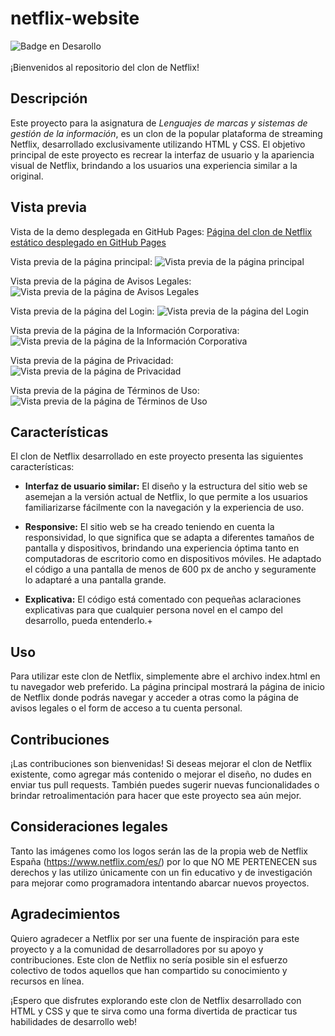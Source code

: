 # netflix-website
![Badge en Desarollo](https://img.shields.io/badge/STATUS-FINALIZADO-violet) <br/>
<br/>
¡Bienvenidos al repositorio del clon de Netflix!

## Descripción
Este proyecto para la asignatura de *Lenguajes de marcas y sistemas de gestión de la información*, es un clon de la popular plataforma de streaming Netflix, desarrollado exclusivamente utilizando HTML y CSS. El objetivo principal de este proyecto es recrear la interfaz de usuario y la apariencia visual de Netflix, brindando a los usuarios una experiencia similar a la original.

## Vista previa

Vista de la demo desplegada en GitHub Pages:
[Página del clon de Netflix estático desplegado en GitHub Pages]()

Vista previa de la página principal:
![Vista previa de la página principal]()

Vista previa de la página de Avisos Legales:
![Vista previa de la página de Avisos Legales]()

Vista previa de la página del Login:
![Vista previa de la página del Login]()

Vista previa de la página de la Información Corporativa:
![Vista previa de la página de la Información Corporativa]()

Vista previa de la página de Privacidad:
![Vista previa de la página de Privacidad]()

Vista previa de la página de Términos de Uso:
![Vista previa de la página de Términos de Uso]()

## Características
El clon de Netflix desarrollado en este proyecto presenta las siguientes características:

- **Interfaz de usuario similar:** El diseño y la estructura del sitio web se asemejan a la versión actual de Netflix, lo que permite a los usuarios familiarizarse fácilmente con la navegación y la experiencia de uso.

- **Responsive:** El sitio web se ha creado teniendo en cuenta la responsividad, lo que significa que se adapta a diferentes tamaños de pantalla y dispositivos, brindando una experiencia óptima tanto en computadoras de escritorio como en dispositivos móviles. He adaptado el código a una pantalla de menos de 600 px de ancho y seguramente lo adaptaré a una pantalla grande.

- **Explicativa:** El código está comentado con pequeñas aclaraciones explicativas para que cualquier persona novel en el campo del desarrollo, pueda entenderlo.+

## Uso
Para utilizar este clon de Netflix, simplemente abre el archivo index.html en tu navegador web preferido. La página principal mostrará la página de inicio de Netflix donde podrás navegar y acceder a otras como la página de avisos legales o el form de acceso a tu cuenta personal.

## Contribuciones
¡Las contribuciones son bienvenidas! Si deseas mejorar el clon de Netflix existente, como agregar más contenido o mejorar el diseño, no dudes en enviar tus pull requests. También puedes sugerir nuevas funcionalidades o brindar retroalimentación para hacer que este proyecto sea aún mejor.

## Consideraciones legales
Tanto las imágenes como los logos serán las de la propia web de Netflix España (https://www.netflix.com/es/) por lo que NO ME PERTENECEN sus derechos y las utilizo únicamente con un fin educativo y de investigación para mejorar como programadora intentando abarcar nuevos proyectos.

## Agradecimientos
Quiero agradecer a Netflix por ser una fuente de inspiración para este proyecto y a la comunidad de desarrolladores por su apoyo y contribuciones. Este clon de Netflix no sería posible sin el esfuerzo colectivo de todos aquellos que han compartido su conocimiento y recursos en línea.

¡Espero que disfrutes explorando este clon de Netflix desarrollado con HTML y CSS y que te sirva como una forma divertida de practicar tus habilidades de desarrollo web!
